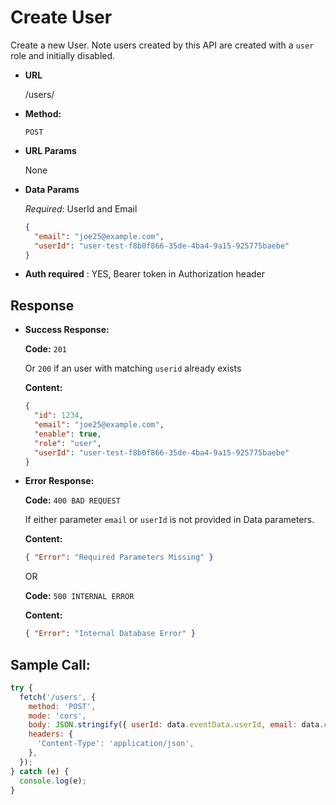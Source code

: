 # Create User

Create a new User. Note users created by this API are created with a `user` role and initially disabled.

- **URL**

  /users/

- **Method:**

  `POST`

- **URL Params**

  None

- **Data Params**

  _Required_: UserId and Email

  ```json
  {
    "email": "joe25@example.com",
    "userId": "user-test-f8b0f866-35de-4ba4-9a15-925775baebe"
  }
  ```

- **Auth required** : YES, Bearer token in Authorization header

## Response

- **Success Response:**

  **Code:** `201`

  Or `200` if an user with matching `userid` already exists

  **Content:**

  ```json
  {
    "id": 1234,
    "email": "joe25@example.com",
    "enable": true,
    "role": "user",
    "userId": "user-test-f8b0f866-35de-4ba4-9a15-925775baebe"
  }
  ```

- **Error Response:**

  **Code:** `400 BAD REQUEST`

  If either parameter `email` or `userId` is not provided in Data parameters.

  **Content:**

  ```json
  { "Error": "Required Parameters Missing" }
  ```

  OR

  **Code:** `500 INTERNAL ERROR`

  **Content:**

  ```json
  { "Error": "Internal Database Error" }
  ```

## Sample Call:

```javascript
try {
  fetch('/users', {
    method: 'POST',
    mode: 'cors',
    body: JSON.stringify({ userId: data.eventData.userId, email: data.eventData.email }),
    headers: {
      'Content-Type': 'application/json',
    },
  });
} catch (e) {
  console.log(e);
}
```
